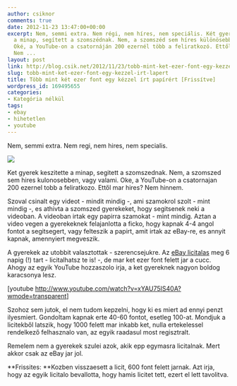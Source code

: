 ```yaml
---
author: csiknor
comments: true
date: 2012-11-23 13:47:00+00:00
excerpt: Nem, semmi extra. Nem régi, nem híres, nem speciális. Két gyerek készítette
  a minap, segített a szomszédnak. Nem, a szomszéd sem híres különösebben, vagy valami.
  Oké, a YouTube-on a csatornáján 200 ezernél több a feliratkozó. Ettől már híres?
  Nem ...
layout: post
link: http://blog.csik.net/2012/11/23/tobb-mint-ket-ezer-font-egy-kezzel-irt-lapert/
slug: tobb-mint-ket-ezer-font-egy-kezzel-irt-lapert
title: Több mint két ezer font egy kézzel írt papírért [Frissítve]
wordpress_id: 169495655
categories:
- Kategória nélkül
tags:
- ebay
- hihetetlen
- youtube
---
```


Nem, semmi extra. Nem regi, nem hires, nem specialis.

![](http://getfile2.posterous.com/getfile/files.posterous.com/temp-2012-11-23/ClxIJEDFFebjpkhdtctngxHJIGDcwgwwrrwatenbDJwcnuosCIhmsmFuwnlb/.jpg.scaled500.)

Ket gyerek keszitette a minap, segitett a szomszednak. Nem, a szomszed sem hires kulonosebben, vagy valami. Oke, a YouTube-on a csatornajan 200 ezernel tobb a feliratkozo. Ettől mar hires? Nem hinnem.

Szoval csinalt egy videot - mindit mindig -, ami szamokrol szolt - mint mindig -, es athivta a szomszed gyerekeket, hogy segitsenek neki a videoban. A videoban irtak egy papirra szamokat - mint mindig. Aztan a video vegen a gyerekeknek felajanlotta a ficko, hogy kapnak 4-4 angol fontot a segitsegert, vagy felteszik a papirt, amit irtak az eBay-re, es annyit kapnak, amennyiert megveszik.

A gyerekek az utobbit valasztottak - szerencsejukre. Az [eBay licitalas](http://www.ebay.co.uk/itm/Spaghetti-Numbers-on-Numberphile-Brown-Paper-/221157232652?) meg 6 napig (!) tart - licitalhatsz te is! -, de mar ket ezer font felett jar a cucc. Ahogy az egyik YouTube hozzaszolo irja, a ket gyereknek nagyon boldog karacsonya lesz.

[youtube http://www.youtube.com/watch?v=xYAU75IS40A?wmode=transparent]

Szohoz sem jutok, el nem tudom kepzelni, hogy ki es miert ad ennyi penzt ilyesmiert. Gondoltam kapnak erte 40-60 fontot, esetleg 100-at. Mondjuk a licitekből latszik, hogy 1000 felett mar inkabb ket, nulla ertekelessel rendelkező felhasznalo van, az egyik raadasul most regisztralt.

Remelem nem a gyerekek szulei azok, akik epp egymasra licitalnak. Mert akkor csak az eBay jar jol.

**Frissites: **Kozben visszaesett a licit, 600 font felett jarnak. Azt irja, hogy az egyik licitalo bevallotta, hogy hamis licitet tett, ezert el lett tavolitva.
